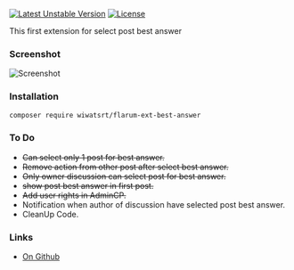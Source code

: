 [![Latest Unstable Version](https://poser.pugx.org/wiwatsrt/flarum-ext-best-answer/v/unstable)](https://packagist.org/packages/wiwatsrt/flarum-ext-best-answer) [![License](https://poser.pugx.org/wiwatsrt/flarum-ext-best-answer/license)](https://packagist.org/packages/wiwatsrt/flarum-ext-best-answer)

This first extension for select post best answer

### Screenshot
![Screenshot](http://i.imgur.com/v9ZsBsb.png)

### Installation
``` bash
composer require wiwatsrt/flarum-ext-best-answer
```
### To Do
* ~~Can select only 1 post for best answer.~~
* ~~Remove action from other post after select best answer.~~
* ~~Only owner discussion can select post for best answer.~~
* ~~show post best answer in first post.~~
* ~~Add user rights in AdminCP.~~
* Notification when author of discussion have selected post best answer.
* CleanUp Code.

### Links

- [On Github](https://github.com/wiwatsrt/flarum-ext-best-answer)